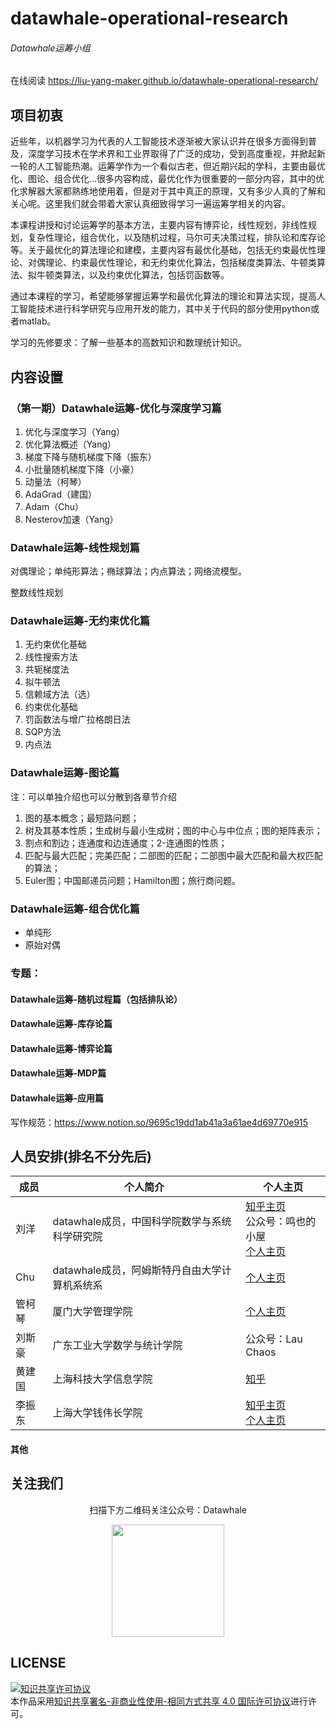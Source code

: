 # datawhale-operational-research
###### Datawhale运筹小组

在线阅读 https://liu-yang-maker.github.io/datawhale-operational-research/

## 项目初衷

近些年，以机器学习为代表的人工智能技术逐渐被大家认识并在很多方面得到普及，深度学习技术在学术界和工业界取得了广泛的成功，受到高度重视，并掀起新一轮的人工智能热潮。运筹学作为一个看似古老，但近期兴起的学科，主要由最优化、图论、组合优化...很多内容构成，最优化作为很重要的一部分内容，其中的优化求解器大家都熟练地使用着，但是对于其中真正的原理，又有多少人真的了解和关心呢。这里我们就会带着大家认真细致得学习一遍运筹学相关的内容。

本课程讲授和讨论运筹学的基本方法，主要内容有博弈论，线性规划，非线性规划，复杂性理论，组合优化，以及随机过程，马尔可夫决策过程，排队论和库存论等。关于最优化的算法理论和建模，主要内容有最优化基础，包括无约束最优性理论、对偶理论、约束最优性理论，和无约束优化算法，包括梯度类算法、牛顿类算法、拟牛顿类算法，以及约束优化算法，包括罚函数等。

通过本课程的学习，希望能够掌握运筹学和最优化算法的理论和算法实现，提高人工智能技术进行科学研究与应用开发的能力，其中关于代码的部分使用python或者matlab。

学习的先修要求：了解一些基本的高数知识和数理统计知识。



## 内容设置

### （第一期）Datawhale运筹-优化与深度学习篇

1. 优化与深度学习（Yang）
1. 优化算法概述（Yang）
2. 梯度下降与随机梯度下降（振东）
3. 小批量随机梯度下降（小豪）
4. 动量法（柯琴）
5. AdaGrad（建国）
8. Adam（Chu）
8. Nesterov加速（Yang）



### Datawhale运筹-线性规划篇

对偶理论；单纯形算法；椭球算法；内点算法；网络流模型。

整数线性规划

### Datawhale运筹-无约束优化篇

1. 无约束优化基础
2. 线性搜索方法
4. 共轭梯度法
5. 拟牛顿法
5. 信赖域方法（选）
5. 约束优化基础
7. 罚函数法与增广拉格朗日法
8. SQP方法
9. 内点法

### Datawhale运筹-图论篇

注：可以单独介绍也可以分散到各章节介绍

1. 图的基本概念；最短路问题；
2. 树及其基本性质；生成树与最小生成树；图的中心与中位点；图的矩阵表示；
3. 割点和割边；连通度和边连通度；2-连通图的性质；
4. 匹配与最大匹配；完美匹配；二部图的匹配；二部图中最大匹配和最大权匹配的算法；
5. Euler图；中国邮递员问题；Hamilton图；旅行商问题。

### Datawhale运筹-组合优化篇

- 单纯形
- 原始对偶

### 专题：

#### Datawhale运筹-随机过程篇（包括排队论）

#### Datawhale运筹-库存论篇

#### Datawhale运筹-博弈论篇

#### Datawhale运筹-MDP篇

#### Datawhale运筹-应用篇



写作规范：https://www.notion.so/9695c19dd1ab41a3a61ae4d69770e915

## 人员安排(排名不分先后)

| 成员   | 个人简介                                      | 个人主页                                                     |
| ------ | --------------------------------------------- | ------------------------------------------------------------ |
| 刘洋   | datawhale成员，中国科学院数学与系统科学研究院 | [知乎主页](https://www.zhihu.com/people/ming-ren-19-34)<br />公众号：鸣也的小屋<br />[个人主页](https://liu-yang-maker.github.io/Liu.Y/) |
| Chu    | datawhale成员，阿姆斯特丹自由大学计算机系统系 | [个人主页](http://www.chuxiaoyu.cn)                          |
| 管柯琴 | 厦门大学管理学院                              | [个人主页](https://www.yangsuoly.com/)                       |
| 刘斯豪 | 广东工业大学数学与统计学院                    | 公众号：Lau Chaos                                            |
| 黄建国 | 上海科技大学信息学院                          | [知乎](https://www.zhihu.com/people/ding-jian-cai-niao-91)   |
| 李振东 | 上海大学钱伟长学院                                |[知乎主页](https://www.zhihu.com/people/li-zhen-dong-50-19) <br />[个人主页](dmax13.ltd)                            |

#### 其他



## 关注我们

<div align=center>
<p>扫描下方二维码关注公众号：Datawhale</p>
<img src="https://raw.githubusercontent.com/datawhalechina/pumpkin-book/master/res/qrcode.jpeg" width = "180" height = "180">
</div>

## LICENSE

<a rel="license" href="http://creativecommons.org/licenses/by-nc-sa/4.0/"><img alt="知识共享许可协议" style="border-width:0" src="https://img.shields.io/badge/license-CC%20BY--NC--SA%204.0-lightgrey" /></a><br />本作品采用<a rel="license" href="http://creativecommons.org/licenses/by-nc-sa/4.0/">知识共享署名-非商业性使用-相同方式共享 4.0 国际许可协议</a>进行许可。

